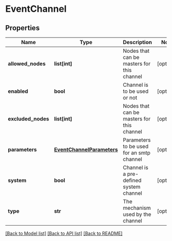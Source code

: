 # EventChannel

## Properties
Name | Type | Description | Notes
------------ | ------------- | ------------- | -------------
**allowed_nodes** | **list[int]** | Nodes that can be masters for this channel | [optional] 
**enabled** | **bool** | Channel is to be used or not | [optional] 
**excluded_nodes** | **list[int]** | Nodes that can be masters for this channel | [optional] 
**parameters** | [**EventChannelParameters**](EventChannelParameters.md) | Parameters to be used for an smtp channel | [optional] 
**system** | **bool** | Channel is a pre-defined system channel | [optional] 
**type** | **str** | The mechanism used by the channel | [optional] 

[[Back to Model list]](../README.md#documentation-for-models) [[Back to API list]](../README.md#documentation-for-api-endpoints) [[Back to README]](../README.md)


